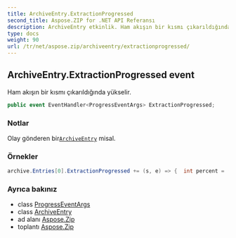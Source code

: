 ```yaml
---
title: ArchiveEntry.ExtractionProgressed
second_title: Aspose.ZIP for .NET API Referansı
description: ArchiveEntry etkinlik. Ham akışın bir kısmı çıkarıldığında yükselir.
type: docs
weight: 90
url: /tr/net/aspose.zip/archiveentry/extractionprogressed/
---
```

## ArchiveEntry.ExtractionProgressed event

Ham akışın bir kısmı çıkarıldığında yükselir.

```csharp
public event EventHandler<ProgressEventArgs> ExtractionProgressed;
```

### Notlar

Olay gönderen bir[`ArchiveEntry`](../) misal.

### Örnekler

```csharp
archive.Entries[0].ExtractionProgressed += (s, e) => {  int percent = (int)((100 * e.ProceededBytes) / ((ArchiveEntry)s).UncompressedSize); };
```

### Ayrıca bakınız

* class [ProgressEventArgs](../../progresseventargs/)
* class [ArchiveEntry](../)
* ad alanı [Aspose.Zip](../../archiveentry/)
* toplantı [Aspose.Zip](../../../)


